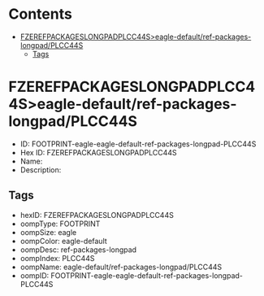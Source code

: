 



Contents
========

* [FZEREFPACKAGESLONGPADPLCC44S>eagle-default/ref-packages-longpad/PLCC44S](#fzerefpackageslongpadplcc44seagle-defaultref-packages-longpadplcc44s)
	* [Tags](#tags)

# FZEREFPACKAGESLONGPADPLCC44S>eagle-default/ref-packages-longpad/PLCC44S

- ID: FOOTPRINT-eagle-eagle-default-ref-packages-longpad-PLCC44S
- Hex ID: FZEREFPACKAGESLONGPADPLCC44S
- Name: 
- Description: 

## Tags

- hexID: FZEREFPACKAGESLONGPADPLCC44S
- oompType: FOOTPRINT
- oompSize: eagle
- oompColor: eagle-default
- oompDesc: ref-packages-longpad
- oompIndex: PLCC44S
- oompName: eagle-default/ref-packages-longpad/PLCC44S
- oompID: FOOTPRINT-eagle-eagle-default-ref-packages-longpad-PLCC44S
